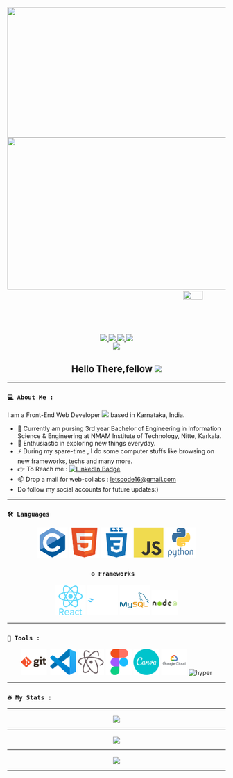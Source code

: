 
<kbd>
<img src="https://holopin.me/sachindsilva16" height="300" width="1000" align="center"/>
</kbd>


<div id="header" align="center">
  <kbd>
        <img src="https://media.giphy.com/media/v1.Y2lkPTc5MGI3NjExZWUzNTAxNmU0MjBmNjg1MmMyNTEzODc5YjRmMTQ5YjdiNzg5YWFjMCZjdD1n/dWesBcTLavkZuG35MI/giphy.gif" width="600" height="350">
    </kbd>
  
  <img src="https://media.giphy.com/media/Q8xuJjjxQHHJdHn7gJ/giphy.gif" height="40%" width="30%" align="right">
</div>

<div class="badges" align="center" style="margin-top:100px;">
      <a href="https://www.linkedin.com/in/sachin-dsilva-43169a1bb">
        <img
          src="https://img.shields.io/badge/LinkedIn-blue?logo=linkedin&logoColor=white&style=plastic"  target="_blank"
        />
      </a>
      <a href="https://twitter.com/sachinrons123" target="_blank">
        <img
          src="https://img.shields.io/badge/Twitter-blue?logo=twitter&logoColor=white&style=plastic"
        >
      </a>
      <a href="https://www.instagram.com/sachin.dsilva_/" target="_blank">
        <img
          src="https://img.shields.io/badge/Instagram-FF1493?logo=instagram&logoColor=white&style=plastic"
        />
      </a>
      <a href="https://www.github.com/sachindsilva16" target="_blank">
        <img
          src="https://img.shields.io/badge/GitHub-black?logo=github&logoColor=white&style=plastic"
        />
      </a>
    </div>
  <div class="profile-count" align="center">
        <img src="https://komarev.com/ghpvc/?username=sachindsilva16">
  </div>

   <div align="center">
        <h2>
          Hello There,fellow <!Developers/>
            <img src="https://media.giphy.com/media/TvNa6lOfIXu7uUGQ4F/giphy.gif" width="50px"/>
        </h2>
  </div>


---

### `💻 About Me :`

I am a Front-End Web Developer  <img src="https://media.giphy.com/media/WUlplcMpOCEmTGBtBW/giphy.gif" width="30"> based in Karnataka, India.

- 📗 Currently am pursing 3rd year Bachelor of Engineering in Information Science & Engineering at NMAM Institute of Technology, Nitte, Karkala.
- 🌱 Enthusiastic in exploring new things everyday.
- ⚡ During my spare-time , I do some computer stuffs like browsing on new frameworks, techs and many more.
- 👉 To Reach me  : [![LinkedIn Badge](https://img.shields.io/badge/LinkedIn-blue?logo=linkedin&logoColor=white&style=plastic)](https://www.linkedin.com/in/sachin-dsilva-43169a1bb)
- 📫 Drop a mail for web-collabs : letscode16@gmail.com
- Do follow my social accounts for future updates:)

---

### `🛠️ Languages`

<div align="center">
  
<!--   C  -->
<img src="https://github.com/devicons/devicon/blob/master/icons/c/c-original.svg" title="c" alt="c" width="70" height="70"/>

<!--HTML5-->

<img src="https://github.com/devicons/devicon/blob/master/icons/html5/html5-original.svg" title="HTML5" alt="HTML" width="70" height="70"/>

<img src="https://github.com/devicons/devicon/blob/master/icons/css3/css3-plain-wordmark.svg"  title="CSS3" alt="CSS" width="70" height="70"/>
  
<!--JAVASCRIPT ES6-->

<img src="https://github.com/devicons/devicon/blob/master/icons/javascript/javascript-original.svg" title="JavaScript" alt="JavaScript" width="70" height="70"/>
  
<!--   PYTHON  -->

<img src="https://github.com/devicons/devicon/blob/master/icons/python/python-original-wordmark.svg" title="python" alt="python" width="70" height="70"/>

### `⚙ Frameworks  `

<!--REACTJS-->

<img src="https://github.com/devicons/devicon/blob/master/icons/react/react-original-wordmark.svg" title="React" alt="React" width="70" height="70"/>

<!--   TAILWINDCSS  -->
  <img src="https://github.com/devicons/devicon/blob/master/icons/tailwindcss/tailwindcss-original-wordmark.svg" title="tailwind" alt="tailwind" width="70" height="70"/>

  <!--MYSQL-->

  <img src="https://github.com/devicons/devicon/blob/master/icons/mysql/mysql-original-wordmark.svg" title="MySQL"  alt="MySQL" width="70" height="70"/>


<!--   NODEJS -->
  <img src="https://github.com/devicons/devicon/blob/master/icons/nodejs/nodejs-original-wordmark.svg" title="NodeJS" alt="NodeJS" width="60" height="60"/>


<!--   TYPESCRIPT  -->
<!--   <img src="https://github.com/devicons/devicon/blob/master/icons/typescript/typescript-original.svg" title="ts" alt="ts" width="80" height="90"/> -->

  <!--   NEXTJS  -->
<!--    <img src="https://github.com/devicons/devicon/blob/master/icons/nextjs/nextjs-original-wordmark.svg" title="next" alt="next" width="50" height="100"/> -->

  <!--JAVA-->
<!--   <img src="https://github.com/devicons/devicon/blob/master/icons/java/java-original-wordmark.svg" title="Java" alt="Java" width="80" height="80"/> -->
  
<!--   <img src="https://github.com/devicons/devicon/blob/master/icons/laravel/laravel-plain-wordmark.svg" title="laravel" alt="laravel" width="90" height="90"/> -->

 </div>



<!--   TOOLS  -->

  ---

  ### `🔨 Tools : `

<div align="center">
  <!--   GIT  -->
 <img src="https://github.com/devicons/devicon/blob/master/icons/git/git-original-wordmark.svg" title="Git" alt="Git" width="60" height="60"/>&nbsp;

<!--   VSCODE  -->
  <img src="https://github.com/devicons/devicon/blob/master/icons/vscode/vscode-original.svg" title="vscode" alt="vscode" width="60" height="60"/>


<!--   ATOM  -->
  <img src="https://github.com/devicons/devicon/blob/master/icons/atom/atom-original.svg" title="atom" alt="atom" width="60" height="60"/>

<!--   FIGMA  -->
  <img src="https://github.com/devicons/devicon/blob/master/icons/figma/figma-original.svg" title="figma" alt="figma" width="60" height="60"/>



<!--   CANVAS  -->
  <img src="https://github.com/devicons/devicon/blob/master/icons/canva/canva-original.svg" title="canvas" alt="canvas" width="60" height="60"/>

<!--   GOOGLE CLOUD  -->
  <img src="https://github.com/devicons/devicon/blob/master/icons/googlecloud/googlecloud-original-wordmark.svg" title="gc" alt="gc" width="60" height="60"/>
  
  
  
  
<!--   HYPER  -->
  <img src="https://github.com/sachindsilva16/responsive_web_design/blob/main/hyper.svg" title="hyper" alt="hyper" width="60" height="60"/>
  
 </div>
 
 
 ---
 
 ### ` 🔥 My Stats : `
 

<!--   [![GitHub Streak](http://github-readme-streak-stats.herokuapp.com?user=sachindsilva16&theme=dark)](https://git.io/streak-stats) -->
  
<!--   [![Top Languages](https://github-readme-stats.vercel.app/api/top-langs/?username=sachindsilva16)](https://github.com/sachindsilva16/github-readme-stats) -->
<!-- [![Top Languages](https://github-readme-stats.vercel.app/api/top-langs/?username=sachindsilva16&hide_progress=true)](https://github.com/anuraghazra/github-readme-stats) -->
  
<!--   ![sachin's GitHub stats](https://github-readme-stats.vercel.app/api?username=sachindsilva16&show_icons=true&theme=radical) -->
  
  ---
  
  <div align="center">
    <a href="https://github-readme-stats.vercel.app/api/top-langs/?username=sachindsilva16&layout=compact&theme=vision-friendly-light">
  <img align="center" src="https://github-readme-stats.vercel.app/api/top-langs/?username=sachindsilva16&layout=compact&theme=vision-friendly-light" />
</a>
  </div>
  
  ---
  
  <div align="center">
  <a href="https://github-readme-stats.vercel.app/api?username=sachindsilva16&show_icons=true">
  <img align="center" src="https://github-readme-stats.vercel.app/api?username=sachindsilva16&show_icons=true" />
</a>
  
  </div>
  
  ---
  
  <div align="center">
  <a href="http://github-readme-streak-stats.herokuapp.com?user=sachindsilva16&theme=dark">
  <img align="center" src="http://github-readme-streak-stats.herokuapp.com?user=sachindsilva16&theme=dark" />
</a>
  </div>
  
---


<!-- BLOG-POST-LIST:START -->
<!-- BLOG-POST-LIST:END -->



  

<!-- <picture>
<source 
  srcset="https://github-readme-stats.vercel.app/api?username=sachindsilva16&show_icons=true&theme=dark"
  media="(prefers-color-scheme: dark)"
/>
<source
  srcset="https://github-readme-stats.vercel.app/api?username=sachindsilva16&show_icons=true"
  media="(prefers-color-scheme: light), (prefers-color-scheme: no-preference)"
/>
<img src="https://github-readme-stats.vercel.app/api?username=sachindsilva16&show_icons=true" />
</picture> -->

<!-- BLOG-POST-LIST:START -->
<!-- BLOG-POST-LIST:END -->
